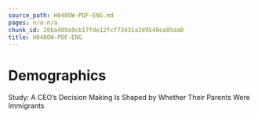 ```yaml
---
source_path: H048OW-PDF-ENG.md
pages: n/a-n/a
chunk_id: 20ba489a9cb17fde12fcf73431a2d9540ea85da0
title: H048OW-PDF-ENG
---
```

# Demographics

Study: A CEO’s Decision Making Is Shaped by Whether Their Parents Were Immigrants
